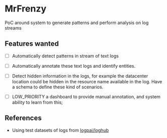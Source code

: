 # MrFrenzy
PoC around system to generate patterns and perform analysis on log streams

## Features wanted
 - [ ] Automatically detect patterns in stream of text logs
 - [ ] Automatically annotate these text logs and identify entities.
 - [ ] Detect hidden information in the logs, for example the datacenter location could be hidden in the resource name available in the log. Have a schema to define these kind of scenarios.
 - [ ] LOW_PRIORITY a dashboard to provide manual annotation, and system ability to learn from this;


## References

 - Using test datasets of logs from [logpai/loghub](https://github.com/logpai/loghub)